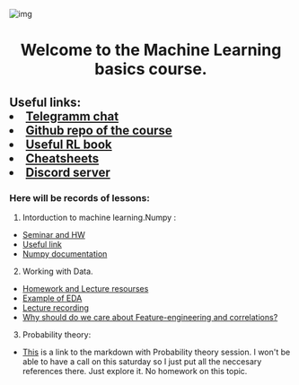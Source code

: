 ![img](https://media.giphy.com/media/oNJ3am00JCroA/giphy.gif)

<h1 align="center">Welcome to the Machine Learning basics course.</h1>

<h2 align="left">Useful links: <li><a href="https://t.me/learningMll">Telegramm chat</a></li>
<li><a href="https://github.com/FyodoRaev/Teaching-ML">Github repo of the course</a></li>
<li><a href="https://arxiv.org/abs/2201.09746">Useful RL book</a></li>
<li><a href ="https://stanford.edu/~shervine/teaching/">Cheatsheets</a></li>
<li><a href ="https://discord.gg/Hj4ub9v5jE">Discord server</a></li>
</h2>

### Here will be records of lessons:
1. Intorduction to machine learning.Numpy :
 *  [Seminar and HW](https://github.com/FyodoRaev/Teaching-ML)
 *  [Useful link](https://www.youtube.com/c/joshstarmer/videos)
 *  [Numpy documentation](https://numpy.org/doc/stable/index.html)
2. Working with Data. 
*   [Homework and Lecture resourses](https://github.com/FyodoRaev/Teaching-ML/tree/main/Data%20wrangling)
*   [Example of EDA](https://www.kaggle.com/code/sdip28/pubg-exploratory-data-analysis-prediction/notebook)
*   [Lecture recording](https://youtu.be/ayDEICCgzLQ)
*   [Why should do we care about Feature-engineering and correlations?](explanation1.md)
3. Probability theory:
* [This](https://github.com/FyodoRaev/Teaching-ML/blob/main/probability_theory.md) is a link to the markdown with Probability theory session. I won't be able to have a call on this saturday so I just put all the neccesary references there. Just explore it. No homework on this topic. 

